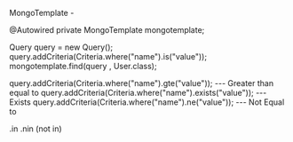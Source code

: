 MongoTemplate - 


@Autowired
private MongoTemplate mongotemplate;


Query query = new Query();
query.addCriteria(Criteria.where("name").is("value"));
mongotemplate.find(query , User.class);



query.addCriteria(Criteria.where("name").gte("value"));   --- Greater than equal to
query.addCriteria(Criteria.where("name").exists("value"));   --- Exists
query.addCriteria(Criteria.where("name").ne("value"));   --- Not Equal to

.in 
.nin (not in)